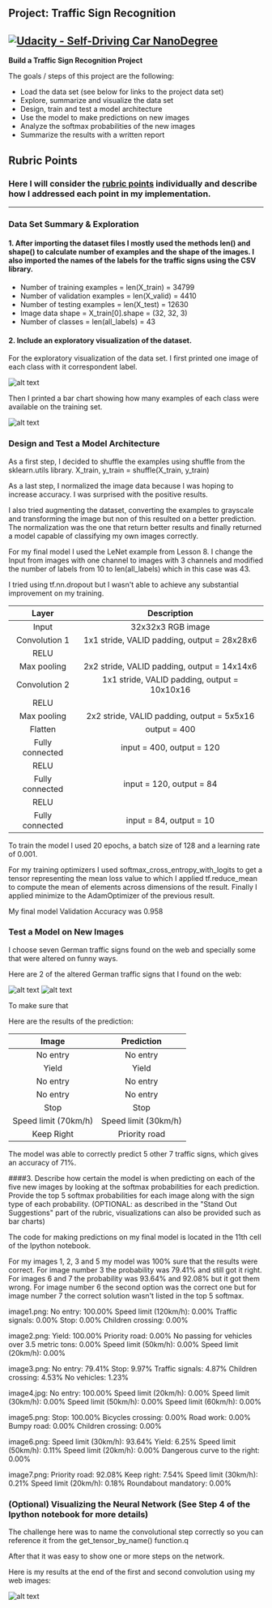 ## Project: Traffic Sign Recognition
[![Udacity - Self-Driving Car NanoDegree](https://s3.amazonaws.com/udacity-sdc/github/shield-carnd.svg)](http://www.udacity.com/drive)
---

**Build a Traffic Sign Recognition Project**

The goals / steps of this project are the following:
* Load the data set (see below for links to the project data set)
* Explore, summarize and visualize the data set
* Design, train and test a model architecture
* Use the model to make predictions on new images
* Analyze the softmax probabilities of the new images
* Summarize the results with a written report


[//]: # (Image References)

[image1]: ./images/image1.png "Visualization 1"
[image2]: ./images/image2.png "Visualization 2"
[image3]: ./images/image3.png "Traffic Sign 1"
[image4]: ./images/image4.png "Traffic Sign 2"
[image5]: ./images/image5.png "CNN Visualization"

## Rubric Points
### Here I will consider the [rubric points](https://review.udacity.com/#!/rubrics/481/view) individually and describe how I addressed each point in my implementation.
---

### Data Set Summary & Exploration

#### 1. After importing the dataset files I mostly used the methods len() and shape() to calculate number of examples and the shape of the images. I also imported the names of the labels for the traffic signs using the CSV library.  	

* Number of training examples = len(X_train) = 34799
* Number of validation examples = len(X_valid) = 4410
* Number of testing examples = len(X_test) = 12630
* Image data shape = X_train[0].shape = (32, 32, 3)
* Number of classes = len(all_labels) = 43

#### 2. Include an exploratory visualization of the dataset.

For the exploratory visualization of the data set. I first printed one image of each class with it correspondent label.

![alt text][image1]

Then I printed a bar chart showing how many examples of each class were available on the training set.

![alt text][image2]

### Design and Test a Model Architecture

As a first step, I decided to shuffle the examples using shuffle from the sklearn.utils library.
X_train, y_train = shuffle(X_train, y_train)

As a last step, I normalized the image data because I was hoping to increase accuracy. I was surprised with the positive results.

I also tried augmenting the dataset, converting the examples to grayscale and transforming the image but non of this resulted on a better prediction. The normalization was the one that return better results and finally returned a model capable of classifying my own images correctly.

For my final model I used the LeNet example from Lesson 8. I change the Input from images with one channel to images with 3 channels and modified the number of labels from 10 to len(all_labels) which in this case was 43.

I tried using tf.nn.dropout but I wasn't able to achieve any substantial improvement on my training.


| Layer         		|     Description	        					|
|:---------------------:|:---------------------------------------------:|
| Input         		| 32x32x3 RGB image   							|
| Convolution 1     	| 1x1 stride, VALID padding, output = 28x28x6 	|
| RELU					|												|
| Max pooling	      	| 2x2 stride, VALID padding, output = 14x14x6   |
| Convolution 2  	    | 1x1 stride, VALID padding, output = 10x10x16  |
| RELU					|												|
| Max pooling	      	| 2x2 stride, VALID padding, output = 5x5x16    |
| Flatten				| output = 400									|
| Fully connected		| input = 400, output = 120       	            |
| RELU					|												|
| Fully connected		| input = 120, output = 84       	            |
| RELU					|												|
| Fully connected		| input = 84, output = 10       	            |


To train the model I used 20 epochs, a batch size of 128 and a learning rate of 0.001.

For my training optimizers I used softmax_cross_entropy_with_logits to get a tensor representing the mean loss value to which I applied tf.reduce_mean to compute the mean of elements across dimensions of the result. Finally I applied minimize to the AdamOptimizer of the previous result.

My final model Validation Accuracy was 0.958

### Test a Model on New Images

I choose seven German traffic signs found on the web and specially some that were altered on funny ways.

Here are 2 of the altered German traffic signs that I found on the web:

![alt text][image3] ![alt text][image4]

To make sure that

Here are the results of the prediction:

| Image			        |     Prediction	        					|
|:---------------------:|:---------------------------------------------:|
| No entry       		| No entry   									|
| Yield     			| Yield 										|
| No entry				| No entry										|
| No entry				| No entry										|
| Stop      			| Stop     		    							|
| Speed limit (70km/h)	| Speed limit (30km/h)							|
| Keep Right			| Priority road									|

The model was able to correctly predict 5 other 7 traffic signs, which gives an accuracy of 71%.

####3. Describe how certain the model is when predicting on each of the five new images by looking at the softmax probabilities for each prediction. Provide the top 5 softmax probabilities for each image along with the sign type of each probability. (OPTIONAL: as described in the "Stand Out Suggestions" part of the rubric, visualizations can also be provided such as bar charts)

The code for making predictions on my final model is located in the 11th cell of the Ipython notebook.

For my images 1, 2, 3 and 5 my model was 100% sure that the results were correct. For image number 3 the probability was 79.41% and still got it right.
For images 6 and 7 the probability was 93.64% and 92.08% but it got them wrong. For image number 6 the second option was the correct one but for image number 7 the correct solution wasn't listed in the top 5 softmax.

image1.png:
No entry: 100.00%
Speed limit (120km/h): 0.00%
Traffic signals: 0.00%
Stop: 0.00%
Children crossing: 0.00%

image2.png:
Yield: 100.00%
Priority road: 0.00%
No passing for vehicles over 3.5 metric tons: 0.00%
Speed limit (50km/h): 0.00%
Speed limit (20km/h): 0.00%

image3.png:
No entry: 79.41%
Stop: 9.97%
Traffic signals: 4.87%
Children crossing: 4.53%
No vehicles: 1.23%

image4.jpg:
No entry: 100.00%
Speed limit (20km/h): 0.00%
Speed limit (30km/h): 0.00%
Speed limit (50km/h): 0.00%
Speed limit (60km/h): 0.00%

image5.png:
Stop: 100.00%
Bicycles crossing: 0.00%
Road work: 0.00%
Bumpy road: 0.00%
Children crossing: 0.00%

image6.png:
Speed limit (30km/h): 93.64%
Yield: 6.25%
Speed limit (50km/h): 0.11%
Speed limit (20km/h): 0.00%
Dangerous curve to the right: 0.00%

image7.png:
Priority road: 92.08%
Keep right: 7.54%
Speed limit (30km/h): 0.21%
Speed limit (20km/h): 0.18%
Roundabout mandatory: 0.00%

### (Optional) Visualizing the Neural Network (See Step 4 of the Ipython notebook for more details)

The challenge here was to name the convolutional step correctly so you can reference it from the get_tensor_by_name() function.q

After that it was easy to show one or more steps on the network.

Here is my results at the end of the first and second convolution using my web images:

![alt text][image5]

